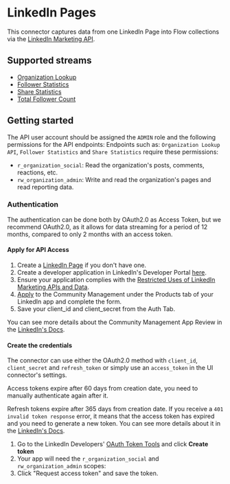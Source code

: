 # LinkedIn Pages

This connector captures data from one LinkedIn Page into Flow collections via the [LinkedIn Marketing API](https://learn.microsoft.com/en-us/linkedin/marketing/integrations/marketing-integrations-overview?view=li-lms-2024-03).

## Supported streams

- [Organization Lookup](https://docs.microsoft.com/en-us/linkedin/marketing/integrations/community-management/organizations/organization-lookup-api?tabs=http#retrieve-organizations)
- [Follower Statistics](https://docs.microsoft.com/en-us/linkedin/marketing/integrations/community-management/organizations/follower-statistics?tabs=http#retrieve-lifetime-follower-statistics)
- [Share Statistics](https://docs.microsoft.com/en-us/linkedin/marketing/integrations/community-management/organizations/share-statistics?tabs=http#retrieve-lifetime-share-statistics)
- [Total Follower Count](https://docs.microsoft.com/en-us/linkedin/marketing/integrations/community-management/organizations/organization-lookup-api?tabs=http#retrieve-organization-follower-count)

## Getting started
The API user account should be assigned the `ADMIN` role and the following permissions for the API endpoints:
Endpoints such as: `Organization Lookup API`, `Follower Statistics` and `Share Statistics` require these permissions:
- `r_organization_social`: Read the organization's posts, comments, reactions, etc.
- `rw_organization_admin`: Write and read the organization's pages and read reporting data.

### Authentication
The authentication can be done both by OAuth2.0 as Access Token, but we recommend OAuth2.0, as it allows for data streaming for a period of 12 months, compared to only 2 months with an access token.

#### Apply for API Access
1. Create a [LinkedIn Page](https://www.linkedin.com/help/linkedin/answer/a543852) if you don't have one.
2. Create a developer application in LinkedIn's Developer Portal [here](https://www.linkedin.com/developers/apps/new).
3. Ensure your application complies with the [Restricted Uses of LinkedIn Marketing APIs and Data](https://learn.microsoft.com/en-us/linkedin/marketing/restricted-use-cases?view=li-lms-2024-03).
4. [Apply](https://learn.microsoft.com/en-us/linkedin/marketing/increasing-access?view=li-lms-2024-03#increasing-access) to the Community Management under the Products tab of your LinkedIn app and complete the form.
5. Save your client_id and client_secret from the Auth Tab.

You can see more details about the Community Management App Review in the [LinkedIn's Docs](https://learn.microsoft.com/en-us/linkedin/marketing/community-management-app-review?view=li-lms-2024-03).

#### Create the credentials
The connector can use either the OAuth2.0 method with `client_id`, `client_secret` and `refresh_token` or simply use an `access_token` in the UI connector's settings.

Access tokens expire after 60 days from creation date, you need to manually authenticate again after it.

Refresh tokens expire after 365 days from creation date. If you receive a `401 invalid token response` error, it means that the access token has expired and you need to generate a new token. You can see more details about it in the [LinkedIn's Docs](https://docs.microsoft.com/en-us/linkedin/shared/authentication/authorization-code-flow).

1. Go to the LinkedIn Developers' [OAuth Token Tools](https://www.linkedin.com/developers/tools/oauth) and click **Create token**
2. Your app will need the `r_organization_social` and `rw_organization_admin` scopes:
3. Click "Request access token" and save the token.
